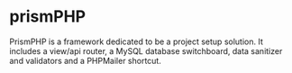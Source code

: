 # prismPHP
PrismPHP is a framework dedicated to be a project setup solution. It includes a view/api router, a MySQL database switchboard, data sanitizer and validators and a PHPMailer shortcut. 
